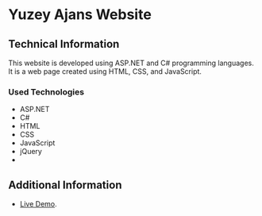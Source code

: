 # Yuzey Ajans Website

## Technical Information

This website is developed using ASP.NET and C# programming languages. It is a web page created using HTML, CSS, and JavaScript.

### Used Technologies

- ASP.NET
- C#
- HTML
- CSS
- JavaScript
- jQuery
-

## Additional Information

- [Live Demo](http://yuzeyajans.com).
